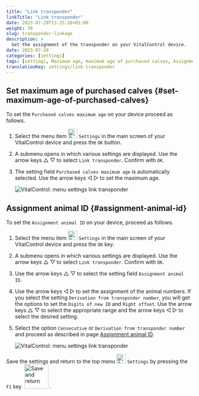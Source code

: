 ```yaml
---
title: "Link transponder"
linkTitle: "Link transponder"
date: 2023-07-28T13:25:28+02:00
weight: 70
slug: transponder-linkage
description: >
  Set the assignment of the transponder on your VitalControl device.
date: 2023-07-26
categories: [settings]
tags: [settings, Maximum age, maximum age of purchased calves, Assignment animal ID]
translationKey: settings/link-transponder
---
```

## Set maximum age of purchased calves {#set-maximum-age-of-purchased-calves}
To set the `Purchased calves maximum age` on your device proceed as follows.

1. Select the menu item <img src="/icons/gear.svg" width="25" align="bottom" alt="Settings" /> `Settings` in the main screen of your VitalControl device and press the `OK` button.

2. A submenu opens in which various settings are displayed. Use the arrow keys  △ ▽ to select `Link transponder`. Confirm with `OK`.

3. The setting field `Purchased calves maximum age` is automatically selected. Use the arrow keys ◁ ▷ to set the maximum age.

    ![VitalControl: menu settings link transponder](../images/maximumage.png "Purchased calves maximum age")

## Assignment animal ID {#assignment-animal-id}

To set the `Assignment animal ID` on your device, proceed as follows.

1. Select the menu item <img src="/icons/gear.svg" width="25" align="bottom" alt="Settings" /> `Settings` in the main screen of your VitalControl device and press the `OK` key.

2. A submenu opens in which various settings are displayed. Use the arrow keys △ ▽  to select `Link transponder`. Confirm with `OK`.

3. Use the arrow keys △ ▽ to select the setting field `Assignment animal ID`.

4. Use the arrow keys ◁ ▷ to set the assignment of the animal numbers. If you select the setting `Derivation from transponder number`, you will get the options to set the `Digits of new ID` and `Right offset`. Use the arrow keys △ ▽ to select the appropriate range and the arrow keys ◁ ▷ to select the desired setting.

5. Select the option `Consecutive` or `Derivation from transponder number` and proceed as described in page [Assignment animal ID](../animal-registration/#assignment-animal-id).


    ![VitalControl: menu settings link transponder](../images/assignmentanimalid.png "Assignment animal ID")

Save the settings and return to the top menu <img src="/icons/gear.svg" width="25" align="bottom" alt="Settings" /> `Settings` by pressing the `F1` key &nbsp;<img src="/icons/footer/save_exit.svg" width="65" align="bottom" alt="Save and return" />&nbsp;.
